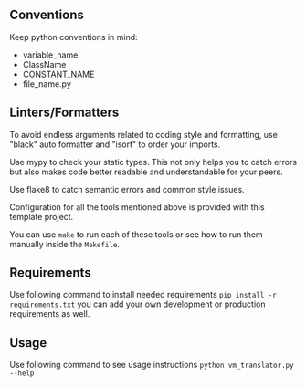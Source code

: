## Conventions

Keep python conventions in mind:
  - variable_name
  - ClassName
  - CONSTANT_NAME
  - file_name.py

## Linters/Formatters

To avoid endless arguments related to coding style and formatting,
use "black" auto formatter and "isort" to order your imports.

Use mypy to check your static types. This not only helps you to catch errors but also
makes code better readable and understandable for your peers.

Use flake8 to catch semantic errors and common style issues.

Configuration for all the tools mentioned above is provided with this template project.

You can use `make` to run each of these tools or
see how to run them manually inside the `Makefile`.

## Requirements

Use following command to install needed requirements `pip install -r requirements.txt`
you can add your own development or production requirements as well.

## Usage

Use following command to see usage instructions `python vm_translator.py --help`
